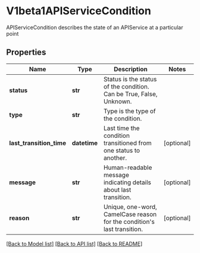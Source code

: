# V1beta1APIServiceCondition

APIServiceCondition describes the state of an APIService at a particular point

## Properties
Name | Type | Description | Notes
------------ | ------------- | ------------- | -------------
**status** | **str** | Status is the status of the condition. Can be True, False, Unknown. | 
**type** | **str** | Type is the type of the condition. | 
**last_transition_time** | **datetime** | Last time the condition transitioned from one status to another. | [optional] 
**message** | **str** | Human-readable message indicating details about last transition. | [optional] 
**reason** | **str** | Unique, one-word, CamelCase reason for the condition&#39;s last transition. | [optional] 

[[Back to Model list]](../README.md#documentation-for-models) [[Back to API list]](../README.md#documentation-for-api-endpoints) [[Back to README]](../README.md)


